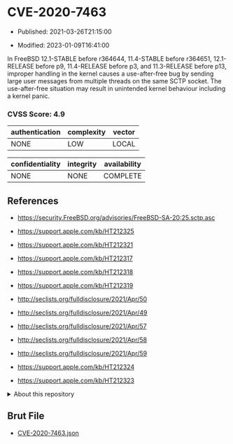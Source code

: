 # CVE-2020-7463

- Published: 2021-03-26T21:15:00

- Modified: 2023-01-09T16:41:00

In FreeBSD 12.1-STABLE before r364644, 11.4-STABLE before r364651, 12.1-RELEASE before p9, 11.4-RELEASE before p3, and 11.3-RELEASE before p13, improper handling in the kernel causes a use-after-free bug by sending large user messages from multiple threads on the same SCTP socket. The use-after-free situation may result in unintended kernel behaviour including a kernel panic.

### CVSS Score: **4.9**

| authentication | complexity | vector |
| --- | --- | --- |
| NONE | LOW | LOCAL |

| confidentiality | integrity | availability |
| --- | --- | --- |
| NONE | NONE | COMPLETE |

## References

* https://security.FreeBSD.org/advisories/FreeBSD-SA-20:25.sctp.asc

* https://support.apple.com/kb/HT212325

* https://support.apple.com/kb/HT212321

* https://support.apple.com/kb/HT212317

* https://support.apple.com/kb/HT212318

* https://support.apple.com/kb/HT212319

* http://seclists.org/fulldisclosure/2021/Apr/50

* http://seclists.org/fulldisclosure/2021/Apr/49

* http://seclists.org/fulldisclosure/2021/Apr/57

* http://seclists.org/fulldisclosure/2021/Apr/58

* http://seclists.org/fulldisclosure/2021/Apr/59

* https://support.apple.com/kb/HT212324

* https://support.apple.com/kb/HT212323

<details>
<summary>About this repository</summary> 

  This repository is part of the project [Live Hack CVE](https://github.com/Live-Hack-CVE). Main website can be found [www.live-hack.org](https://www.live-hack.org) 
  
  Made by [Sn0wAlice](https://github.com/Sn0wAlice) for the people that care about security and need to have a feed of the latest CVEs. Hope you enjoy it, don't forget to star the repo and follow me on [Twitter](https://twitter.com/Sn0wAlice) and [Github](https://github.com/Sn0wAlice). And that is my [personnal website](https://www.alice-snow.me/)

  - [Home Page](https://github.com/Live-Hack-CVE)
  - [Framework](https://github.com/Live-Hack-CVE/cve-framework)
  - [CVE database](https://github.com/Live-Hack-CVE/full_database)
  - [Changelog](https://github.com/Live-Hack-CVE/Changelog)
</details>

## Brut File

* [CVE-2020-7463.json](https://raw.githubusercontent.com/Live-Hack-CVE/full_database/main/cves/2020/CVE-2020-7463.json)

